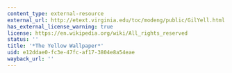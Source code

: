 ```yaml
---
content_type: external-resource
external_url: http://etext.virginia.edu/toc/modeng/public/GilYell.html
has_external_license_warning: true
license: https://en.wikipedia.org/wiki/All_rights_reserved
status: ''
title: '*The Yellow Wallpaper*'
uid: e12ddae0-fc3e-47fc-af17-3804e8a54eae
wayback_url: ''
---
```

